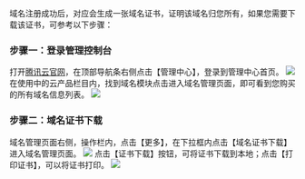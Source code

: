 域名注册成功后，对应会生成一张域名证书，证明该域名归您所有，如果您需要下载该证书，可参考以下步骤：

### 步骤一：登录管理控制台
打开[腾讯云官网](www.qcloud.com)，在顶部导航条右侧点击【管理中心】，登录到管理中心首页。
![](//mc.qcloudimg.com/static/img/93b74a8e306f5f05dfcaf89abeef523d/image.png)
在使用中的云产品栏目内，找到域名模块点击进入域名管理页面，即可看到您购买的所有域名信息列表。
![](//mc.qcloudimg.com/static/img/da4ba43894682972815e6deb5f040e50/image.png)
### 步骤二：域名证书下载
域名管理页面右侧，操作栏内，点击【更多】，在下拉框内点击【域名证书下载】进入域名管理页面。
![](//mc.qcloudimg.com/static/img/b476165966dc941c5fc519425e5a0210/image.png)
点击【证书下载】按钮，可将证书下载到本地；点击【打印证书】，可以将证书打印。
![](//mc.qcloudimg.com/static/img/3ce512892c05d4b62730b521b99d7c3f/image.png)
